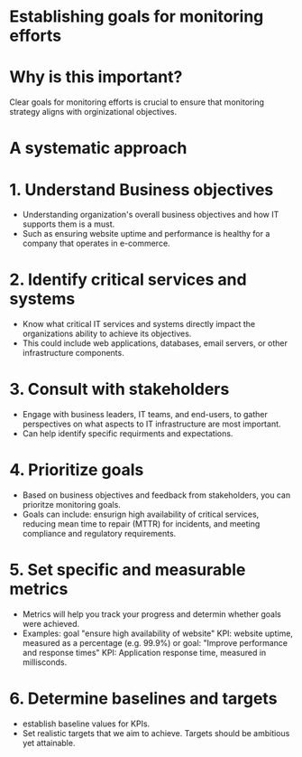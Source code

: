 # Establishing goals for monitoring efforts 
# Why is this important?
Clear goals for monitoring efforts is crucial to ensure that monitoring strategy aligns with orginizational objectives. 
# A systematic approach
# 1. Understand Business objectives
- Understanding organization's overall business objectives and how IT supports them is a must.
- Such as ensuring website uptime and performance is healthy for a company that operates in e-commerce.
# 2. Identify critical services and systems
- Know what critical IT services and systems directly impact the organizations ability to achieve its objectives.
- This could include web applications, databases, email servers, or other infrastructure components.
# 3. Consult with stakeholders
- Engage with business leaders, IT teams, and end-users, to gather perspectives on what aspects to IT infrastructure are most important.
- Can help identify specific requirments and expectations.
# 4. Prioritize goals
- Based on business objectives and feedback from stakeholders, you can prioritze monitoring goals.
- Goals can include: ensurign high availability of critical services, reducing mean time to repair (MTTR) for incidents, and meeting compliance and regulatory requirements.
# 5. Set specific and measurable metrics
- Metrics will help you track your progress and determin whether goals were achieved.
- Examples: goal "ensure high availability of website" KPI: website uptime, measured as a percentage (e.g. 99.9%) or goal: "Improve performance and response times" KPI: Application response time, measured in millisconds.
# 6. Determine baselines and targets
- establish baseline values for KPIs.
- Set realistic targets that we aim to achieve. Targets should be ambitious yet attainable. 
